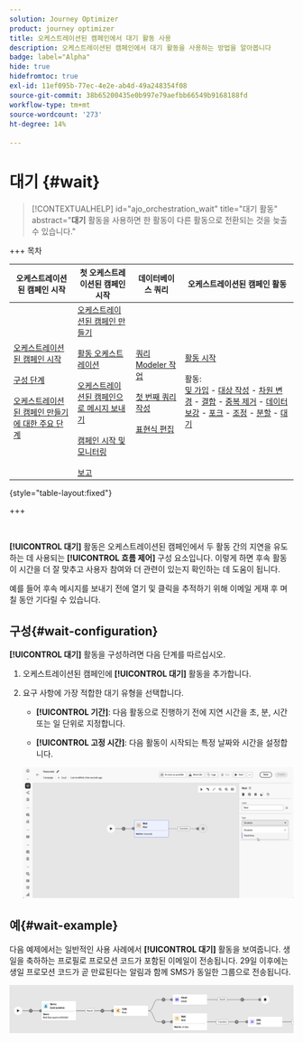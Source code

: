 ```yaml
---
solution: Journey Optimizer
product: journey optimizer
title: 오케스트레이션된 캠페인에서 대기 활동 사용
description: 오케스트레이션된 캠페인에서 대기 활동을 사용하는 방법을 알아봅니다
badge: label="Alpha"
hide: true
hidefromtoc: true
exl-id: 11ef095b-77ec-4e2e-ab4d-49a248354f08
source-git-commit: 38b65200435e0b997e79aefbb66549b9168188fd
workflow-type: tm+mt
source-wordcount: '273'
ht-degree: 14%

---
```


# 대기 {#wait}

>[!CONTEXTUALHELP]
>id="ajo_orchestration_wait"
>title="대기 활동"
>abstract="**대기** 활동을 사용하면 한 활동이 다른 활동으로 전환되는 것을 늦출 수 있습니다."

+++ 목차

| 오케스트레이션된 캠페인 시작 | 첫 오케스트레이션된 캠페인 시작 | 데이터베이스 쿼리 | 오케스트레이션된 캠페인 활동 |
|---|---|---|---|
| [오케스트레이션된 캠페인 시작](../gs-orchestrated-campaigns.md)<br/><br/>[구성 단계](../configuration-steps.md)<br/><br/>[오케스트레이션된 캠페인 만들기에 대한 주요 단계](../gs-campaign-creation.md) | [오케스트레이션된 캠페인 만들기](../create-orchestrated-campaign.md)<br/><br/>[활동 오케스트레이션](../orchestrate-activities.md)<br/><br/>[오케스트레이션된 캠페인으로 메시지 보내기](../send-messages.md)<br/><br/>[캠페인 시작 및 모니터링](../start-monitor-campaigns.md)<br/><br/>[보고](../reporting-campaigns.md) | [쿼리 Modeler 작업](../orchestrated-rule-builder.md)<br/><br/>[첫 번째 쿼리 작성](../build-query.md)<br/><br/>[표현식 편집](../edit-expressions.md) | [활동 시작](about-activities.md)<br/><br/>활동:<br/>[및 가입](and-join.md) - [대상 작성](build-audience.md) - [차원 변경](change-dimension.md) - [결합](combine.md) - [중복 제거](deduplication.md) - [데이터 보강](enrichment.md) - [포크](fork.md) - [조정](reconciliation.md) - [분할](split.md) - [대기](wait.md) |

{style="table-layout:fixed"}

+++

<br/>

**[!UICONTROL 대기]** 활동은 오케스트레이션된 캠페인에서 두 활동 간의 지연을 유도하는 데 사용되는 **[!UICONTROL 흐름 제어]** 구성 요소입니다. 이렇게 하면 후속 활동이 시간을 더 잘 맞추고 사용자 참여와 더 관련이 있는지 확인하는 데 도움이 됩니다.

예를 들어 후속 메시지를 보내기 전에 열기 및 클릭을 추적하기 위해 이메일 게재 후 며칠 동안 기다릴 수 있습니다.

## 구성{#wait-configuration}

**[!UICONTROL 대기]** 활동을 구성하려면 다음 단계를 따르십시오.

1. 오케스트레이션된 캠페인에 **[!UICONTROL 대기]** 활동을 추가합니다.

1. 요구 사항에 가장 적합한 대기 유형을 선택합니다.

   * **[!UICONTROL 기간]**: 다음 활동으로 진행하기 전에 지연 시간을 초, 분, 시간 또는 일 단위로 지정합니다.

   * **[!UICONTROL 고정 시간]**: 다음 활동이 시작되는 특정 날짜와 시간을 설정합니다.

   ![](../assets/wait_activity.png)

## 예{#wait-example}

다음 예제에서는 일반적인 사용 사례에서 **[!UICONTROL 대기]** 활동을 보여줍니다.  생일을 축하하는 프로필로 프로모션 코드가 포함된 이메일이 전송됩니다. 29일 이후에는 생일 프로모션 코드가 곧 만료된다는 알림과 함께 SMS가 동일한 그룹으로 전송됩니다.

![](../assets/wait-example.png)
